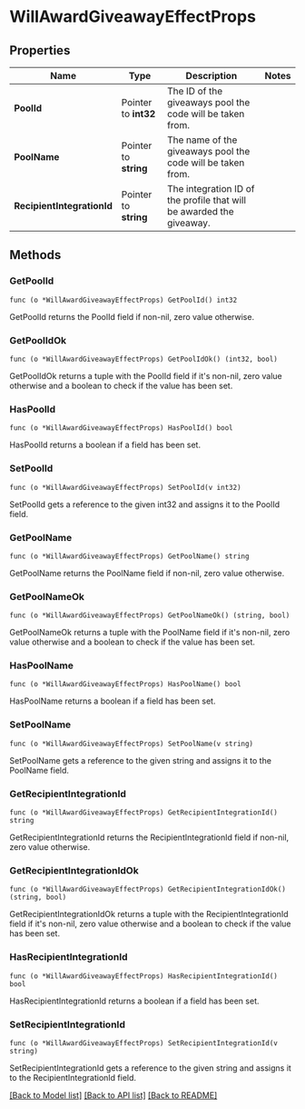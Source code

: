 # WillAwardGiveawayEffectProps

## Properties

Name | Type | Description | Notes
------------ | ------------- | ------------- | -------------
**PoolId** | Pointer to **int32** | The ID of the giveaways pool the code will be taken from. | 
**PoolName** | Pointer to **string** | The name of the giveaways pool the code will be taken from. | 
**RecipientIntegrationId** | Pointer to **string** | The integration ID of the profile that will be awarded the giveaway. | 

## Methods

### GetPoolId

`func (o *WillAwardGiveawayEffectProps) GetPoolId() int32`

GetPoolId returns the PoolId field if non-nil, zero value otherwise.

### GetPoolIdOk

`func (o *WillAwardGiveawayEffectProps) GetPoolIdOk() (int32, bool)`

GetPoolIdOk returns a tuple with the PoolId field if it's non-nil, zero value otherwise
and a boolean to check if the value has been set.

### HasPoolId

`func (o *WillAwardGiveawayEffectProps) HasPoolId() bool`

HasPoolId returns a boolean if a field has been set.

### SetPoolId

`func (o *WillAwardGiveawayEffectProps) SetPoolId(v int32)`

SetPoolId gets a reference to the given int32 and assigns it to the PoolId field.

### GetPoolName

`func (o *WillAwardGiveawayEffectProps) GetPoolName() string`

GetPoolName returns the PoolName field if non-nil, zero value otherwise.

### GetPoolNameOk

`func (o *WillAwardGiveawayEffectProps) GetPoolNameOk() (string, bool)`

GetPoolNameOk returns a tuple with the PoolName field if it's non-nil, zero value otherwise
and a boolean to check if the value has been set.

### HasPoolName

`func (o *WillAwardGiveawayEffectProps) HasPoolName() bool`

HasPoolName returns a boolean if a field has been set.

### SetPoolName

`func (o *WillAwardGiveawayEffectProps) SetPoolName(v string)`

SetPoolName gets a reference to the given string and assigns it to the PoolName field.

### GetRecipientIntegrationId

`func (o *WillAwardGiveawayEffectProps) GetRecipientIntegrationId() string`

GetRecipientIntegrationId returns the RecipientIntegrationId field if non-nil, zero value otherwise.

### GetRecipientIntegrationIdOk

`func (o *WillAwardGiveawayEffectProps) GetRecipientIntegrationIdOk() (string, bool)`

GetRecipientIntegrationIdOk returns a tuple with the RecipientIntegrationId field if it's non-nil, zero value otherwise
and a boolean to check if the value has been set.

### HasRecipientIntegrationId

`func (o *WillAwardGiveawayEffectProps) HasRecipientIntegrationId() bool`

HasRecipientIntegrationId returns a boolean if a field has been set.

### SetRecipientIntegrationId

`func (o *WillAwardGiveawayEffectProps) SetRecipientIntegrationId(v string)`

SetRecipientIntegrationId gets a reference to the given string and assigns it to the RecipientIntegrationId field.


[[Back to Model list]](../README.md#documentation-for-models) [[Back to API list]](../README.md#documentation-for-api-endpoints) [[Back to README]](../README.md)


